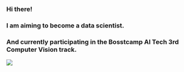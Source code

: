 ### Hi there!
### I am aiming to become a data scientist.
### And currently participating in the Bosstcamp AI Tech 3rd Computer Vision track.

<img src="https://img.shields.io/badge/Python-blue?style=flat&logo=Python&logoColor=white"/>
